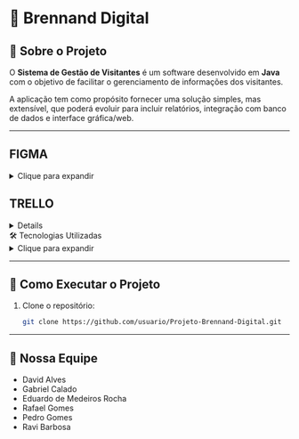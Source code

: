 # 📌 Brennand Digital

## 📖 Sobre o Projeto
O **Sistema de Gestão de Visitantes** é um software desenvolvido em **Java** com o objetivo de facilitar o gerenciamento de informações dos visitantes.  

A aplicação tem como propósito fornecer uma solução simples, mas extensível, que poderá evoluir para incluir relatórios, integração com banco de dados e interface gráfica/web.

---
## FIGMA
<details>
   <summary>Clique para expandir</summary>

https://www.figma.com/design/5gw7g03K3NlFqpk4N44rt2/Brennand?node-id=0-1&p=f&t=jmqIZNbSJJSAi7aO-0

<img width="1915" height="863" alt="image" src="https://github.com/user-attachments/assets/d4b44bc1-d001-42ad-99fd-bf803b682033" />



</details>

## TRELLO
<details>
   <summry>Clique para expandir</summary>
      https://trello.com/b/qq7pibmx/projetos-3
      <img width="1600" height="691" alt="image" src="https://github.com/user-attachments/assets/2195e664-6306-4c7d-98dc-5a17d7a175c6" />

</details


## 🛠 Tecnologias Utilizadas
<details>
  <summary>Clique para expandir</summary>

- <img src="https://img.shields.io/badge/Java-ED8B00?style=for-the-badge&logo=java&logoColor=white" />
- <img src="https://img.shields.io/badge/GitHub-100000?style=for-the-badge&logo=github&logoColor=white" />
- <img src="https://img.shields.io/badge/Trello-0052CC?style=for-the-badge&logo=trello&logoColor=white" />

</details>

---

## 🚀 Como Executar o Projeto
1. Clone o repositório:
   ```bash
   git clone https://github.com/usuario/Projeto-Brennand-Digital.git

___

## 👥 Nossa Equipe

- David Alves
- Gabriel Calado
- Eduardo de Medeiros Rocha
- Rafael Gomes
- Pedro Gomes
- Ravi Barbosa

